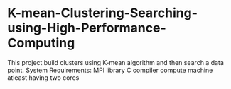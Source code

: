 # K-mean-Clustering-Searching-using-High-Performance-Computing
This project build clusters using K-mean algorithm and then search a data point.
System Requirements:
MPI library
C compiler
compute machine atleast having two cores
